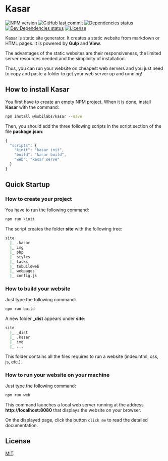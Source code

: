 # Kasar

[![NPM version][npm-image]][npm-url]
[![GitHub last commit][commit-image]][commit-url]
[![Dependencies status][dependencies-image]][dependencies-url]
[![Dev Dependencies status][devdependencies-image]][devdependencies-url]
[![License][license-image]](LICENSE.md)

Kasar is static site generator. It creates a static website from markdown or HTML pages. It is powered by **Gulp** and **View**.

The advantages of the static websites are their responsiveness, the limited server resources needed and the simplicity of installation.

Thus, you can run your website on cheapest web servers and you just need to copy and paste a folder to get your web server up and running!


## How to install Kasar

You first have to create an empty NPM project. When it is done, install **Kasar** with the command:

```bash
npm install @mobilabs/kasar --save
```

Then, you should add the three following scripts in the script section of the file **package.json**:

```javascript
{
  "scripts": {
    "kinit": "kasar init",
    "build": "kasar build",
    "web": "kasar serve"
  }
}
```

## Quick Startup

### How to create your project

You have to run the following command:

```bash
npm run kinit
```

The script creates the folder **site** with the following tree:

```bash
site
  |_ .kasar
  |_ img
  |_ php
  |_ styles
  |_ tasks
  |_ tobuildweb
  |_ webpages
  |_ config.js
```

### How to build your website

Just type the following command:

```bash
npm run build
```

A new folder **_dist** appears under **site**:

```bash
site
  |_ _dist
  |_ .kasar
  |_ img
  |_ ...
```

This folder contains all the files requires to run a website (index.html, css, js, etc.).


### How to run your website on your machine

Just type the following command:

```bash
npm run web
```

This command launches a local web server running at the address **http://localhost:8080** that displays the website on your browser.

On the displayed page, click the button `click me` to read the detailed documentation.


## License

[MIT](LICENSE.md).

<!--- URls -->

[npm-image]: https://img.shields.io/npm/v/@mobilabs/kasar.svg?style=flat-square
[release-image]: https://img.shields.io/github/release/jclo/kasar.svg?include_prereleases&style=flat-square
[commit-image]: https://img.shields.io/github/last-commit/jclo/kasar.svg?style=flat-square
[travis-image]: https://img.shields.io/travis/jclo/kasar.svg?style=flat-square
[coveralls-image]: https://img.shields.io/coveralls/jclo/kasar/master.svg?style=flat-square
[dependencies-image]: https://david-dm.org/jclo/kasar/status.svg?theme=shields.io
[devdependencies-image]: https://david-dm.org/jclo/kasar/dev-status.svg?theme=shields.io
[npm-bundle-size-image]: https://img.shields.io/bundlephobia/minzip/@mobilabs/kasar.svg?style=flat-square
[license-image]: https://img.shields.io/npm/l/@mobilabs/kasar.svg?style=flat-square

[npm-url]: https://www.npmjs.com/package/@mobilabs/kasar
[release-url]: https://github.com/jclo/kasar/tags
[commit-url]: https://github.com/jclo/kasar/commits/master
[travis-url]: https://travis-ci.org/jclo/kasar
[coveralls-url]: https://coveralls.io/github/jclo/kasar?branch=master
[dependencies-url]: https://david-dm.org/jclo/kasar
[devdependencies-url]: https://david-dm.org/jclo/kasar?type=dev
[license-url]: http://opensource.org/licenses/MIT
[npm-bundle-size-url]: https://img.shields.io/bundlephobia/minzip/@mobilabs/kasar
